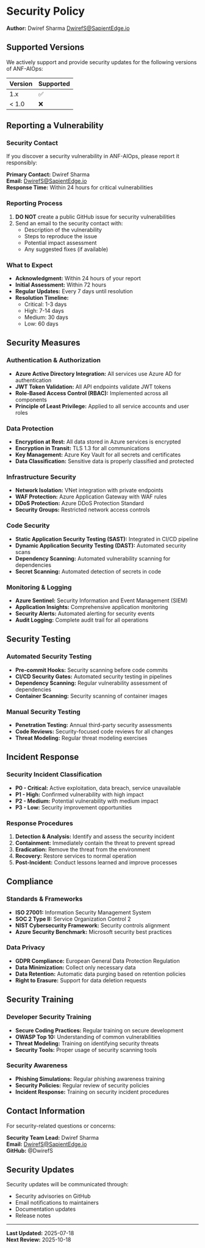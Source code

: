 # Security Policy

**Author:** Dwiref Sharma <DwirefS@SapientEdge.io>

## Supported Versions

We actively support and provide security updates for the following versions of ANF-AIOps:

| Version | Supported          |
| ------- | ------------------ |
| 1.x     | :white_check_mark: |
| < 1.0   | :x:                |

## Reporting a Vulnerability

### Security Contact

If you discover a security vulnerability in ANF-AIOps, please report it responsibly:

**Primary Contact:** Dwiref Sharma  
**Email:** DwirefS@SapientEdge.io  
**Response Time:** Within 24 hours for critical vulnerabilities

### Reporting Process

1. **DO NOT** create a public GitHub issue for security vulnerabilities
2. Send an email to the security contact with:
   - Description of the vulnerability
   - Steps to reproduce the issue
   - Potential impact assessment
   - Any suggested fixes (if available)

### What to Expect

- **Acknowledgment:** Within 24 hours of your report
- **Initial Assessment:** Within 72 hours
- **Regular Updates:** Every 7 days until resolution
- **Resolution Timeline:** 
  - Critical: 1-3 days
  - High: 7-14 days
  - Medium: 30 days
  - Low: 60 days

## Security Measures

### Authentication & Authorization

- **Azure Active Directory Integration:** All services use Azure AD for authentication
- **JWT Token Validation:** All API endpoints validate JWT tokens
- **Role-Based Access Control (RBAC):** Implemented across all components
- **Principle of Least Privilege:** Applied to all service accounts and user roles

### Data Protection

- **Encryption at Rest:** All data stored in Azure services is encrypted
- **Encryption in Transit:** TLS 1.3 for all communications
- **Key Management:** Azure Key Vault for all secrets and certificates
- **Data Classification:** Sensitive data is properly classified and protected

### Infrastructure Security

- **Network Isolation:** VNet integration with private endpoints
- **WAF Protection:** Azure Application Gateway with WAF rules
- **DDoS Protection:** Azure DDoS Protection Standard
- **Security Groups:** Restricted network access controls

### Code Security

- **Static Application Security Testing (SAST):** Integrated in CI/CD pipeline
- **Dynamic Application Security Testing (DAST):** Automated security scans
- **Dependency Scanning:** Automated vulnerability scanning for dependencies
- **Secret Scanning:** Automated detection of secrets in code

### Monitoring & Logging

- **Azure Sentinel:** Security Information and Event Management (SIEM)
- **Application Insights:** Comprehensive application monitoring
- **Security Alerts:** Automated alerting for security events
- **Audit Logging:** Complete audit trail for all operations

## Security Testing

### Automated Security Testing

- **Pre-commit Hooks:** Security scanning before code commits
- **CI/CD Security Gates:** Automated security testing in pipelines
- **Dependency Scanning:** Regular vulnerability assessment of dependencies
- **Container Scanning:** Security scanning of container images

### Manual Security Testing

- **Penetration Testing:** Annual third-party security assessments
- **Code Reviews:** Security-focused code reviews for all changes
- **Threat Modeling:** Regular threat modeling exercises

## Incident Response

### Security Incident Classification

- **P0 - Critical:** Active exploitation, data breach, service unavailable
- **P1 - High:** Confirmed vulnerability with high impact
- **P2 - Medium:** Potential vulnerability with medium impact
- **P3 - Low:** Security improvement opportunities

### Response Procedures

1. **Detection & Analysis:** Identify and assess the security incident
2. **Containment:** Immediately contain the threat to prevent spread
3. **Eradication:** Remove the threat from the environment
4. **Recovery:** Restore services to normal operation
5. **Post-Incident:** Conduct lessons learned and improve processes

## Compliance

### Standards & Frameworks

- **ISO 27001:** Information Security Management System
- **SOC 2 Type II:** Service Organization Control 2
- **NIST Cybersecurity Framework:** Security controls alignment
- **Azure Security Benchmark:** Microsoft security best practices

### Data Privacy

- **GDPR Compliance:** European General Data Protection Regulation
- **Data Minimization:** Collect only necessary data
- **Data Retention:** Automatic data purging based on retention policies
- **Right to Erasure:** Support for data deletion requests

## Security Training

### Developer Security Training

- **Secure Coding Practices:** Regular training on secure development
- **OWASP Top 10:** Understanding of common vulnerabilities
- **Threat Modeling:** Training on identifying security threats
- **Security Tools:** Proper usage of security scanning tools

### Security Awareness

- **Phishing Simulations:** Regular phishing awareness training
- **Security Policies:** Regular review of security policies
- **Incident Response:** Training on security incident procedures

## Contact Information

For security-related questions or concerns:

**Security Team Lead:** Dwiref Sharma  
**Email:** DwirefS@SapientEdge.io  
**GitHub:** @DwirefS

## Security Updates

Security updates will be communicated through:

- Security advisories on GitHub
- Email notifications to maintainers
- Documentation updates
- Release notes

---

**Last Updated:** 2025-07-18  
**Next Review:** 2025-10-18
